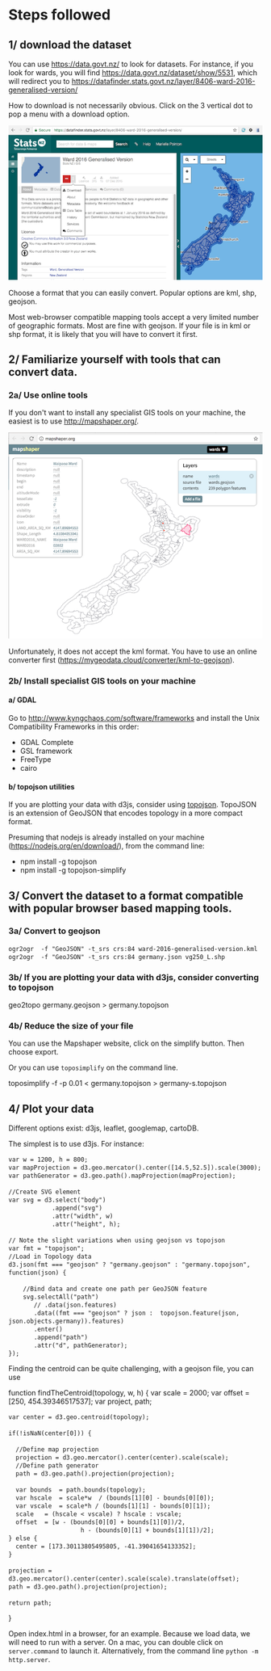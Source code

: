 Steps followed
====================

1/ download the dataset
---------------------

You can use  https://data.govt.nz/ to look for datasets. For instance, if you look for wards, you will find https://data.govt.nz/dataset/show/5531, which will redirect you to https://datafinder.stats.govt.nz/layer/8406-ward-2016-generalised-version/

How to download is not necessarily obvious. Click on the 3 vertical dot to pop a menu with a download option.

![Download menu](steps/download-dataset.png)


Choose a format that you can easily convert. Popular options are kml, shp, geojson.

Most web-browser compatible mapping tools accept a very limited number of geographic formats. Most are fine with geojson. If your file is in kml or shp format, it is likely that you will have to convert it first.

2/ Familiarize yourself with tools that can convert data.
---------------------

### 2a/ Use online tools

If you don't want to install any specialist GIS tools on your machine, the easiest is to use http://mapshaper.org/.

![Mapshaper](steps/convert-geo-format.png)

Unfortunately, it does not accept the kml format. You have to use an online converter first (https://mygeodata.cloud/converter/kml-to-geojson).


### 2b/ Install specialist GIS tools on your machine

#### a/ GDAL

Go to http://www.kyngchaos.com/software/frameworks and install the Unix Compatibility Frameworks in this order:

* GDAL Complete
* GSL framework
* FreeType
* cairo

#### b/ topojson utilities

If you are plotting your data with d3js, consider using [topojson](https://github.com/topojson/topojson). TopoJSON is an extension of GeoJSON that encodes topology in a more compact format.

Presuming that nodejs is already installed on your machine (https://nodejs.org/en/download/), from the command line:

* npm install -g topojson
* npm install -g topojson-simplify


3/ Convert the dataset to a format compatible with popular browser based mapping tools.
---------------------

### 3a/ Convert to geojson

    ogr2ogr  -f "GeoJSON" -t_srs crs:84 ward-2016-generalised-version.kml
    ogr2ogr  -f "GeoJSON" -t_srs crs:84 germany.json vg250_L.shp

### 3b/ If you are plotting your data with d3js, consider converting to topojson

   geo2topo germany.geojson > germany.topojson

### 4b/ Reduce the size of your file

You can use the Mapshaper website, click on the simplify button. Then choose export.

Or you can use `toposimplify` on the command line.

   toposimplify -f -p 0.01 < germany.topojson  > germany-s.topojson

4/ Plot your data
---------------------

Different options exist: d3js, leaflet, googlemap, cartoDB.

The simplest is to use d3js. For instance:

    var w = 1200, h = 800;
    var mapProjection = d3.geo.mercator().center([14.5,52.5]).scale(3000);
    var pathGenerator = d3.geo.path().mapProjection(mapProjection);

    //Create SVG element
    var svg = d3.select("body")
                .append("svg")
                .attr("width", w)
                .attr("height", h);

    // Note the slight variations when using geojson vs topojson
    var fmt = "topojson";
    //Load in Topology data
    d3.json(fmt === "geojson" ? "germany.geojson" : "germany.topojson", function(json) {

        //Bind data and create one path per GeoJSON feature
        svg.selectAll("path")
           // .data(json.features)
           .data((fmt === "geojson" ? json :  topojson.feature(json, json.objects.germany)).features)
           .enter()
           .append("path")
           .attr("d", pathGenerator);
    });

Finding the centroid can be quite challenging, with a geojson file, you can use

  function findTheCentroid(topology, w, h) {
    var scale = 2000;
    var offset = [250, 454.39346517537];
    var project, path;

    var center = d3.geo.centroid(topology);

    if(!isNaN(center[0])) {

      //Define map projection
      projection = d3.geo.mercator().center(center).scale(scale);
      //Define path generator
      path = d3.geo.path().projection(projection);

      var bounds  = path.bounds(topology);
      var hscale  = scale*w  / (bounds[1][0] - bounds[0][0]);
      var vscale  = scale*h / (bounds[1][1] - bounds[0][1]);
      scale   = (hscale < vscale) ? hscale : vscale;
      offset  = [w - (bounds[0][0] + bounds[1][0])/2,
                        h - (bounds[0][1] + bounds[1][1])/2];
    } else {
      center = [173.30113805495805, -41.39041654133352];
    }

    projection = d3.geo.mercator().center(center).scale(scale).translate(offset);
    path = d3.geo.path().projection(projection);

    return path;
  }

Open index.html in a browser, for an example. Because we load data, we will need to run with a server. On a mac, you can double click on `server.command` to launch it. Alternatively, from the command line `python -m http.server`.
